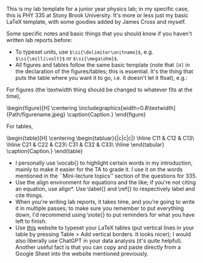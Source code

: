 This is my lab template for a junior year physics lab;
in my specific case, this is PHY 335 at Stony Brook University.
It's more or less just my basic LaTeX template, with some
goodies added by James Cross and myself.

Some specific notes and basic things that you should know
if you haven't written lab reports before:
  * To typeset units, use `$\si{\delimiter\unitname}$`, e.g. `$\si{\milli\volt}$`
    or `$\si{\mega\ohm}$`.
  * All figures and tables follow the same basic template
    (note that `[H]` in the declaration of the figures/tables;
    this is essential. It's the thing that puts the table where
    you want it to go, i.e. it doesn't let it float), e.g.:

For figures (the \textwidth thing should be changed to whatever
fits at the time),

\begin{figure}[H]
  \centering
  \includegraphics[width=0.8\textwidth]{Path/figurename.jpeg}
  \caption{Caption.}
\end{figure}

For tables,

\begin{table}[H]
  \centering
  \begin{tabluar}{|c|c|c|}
  \hline
  C11 & C12 & C13\\
  \hline
  C21 & C22 & C23\\
  C31 & C32 & C33\\
  \hline
  \end{tabular}
  \caption{Caption.}
\end{table}

  * I personally use \vocab{} to highlight certain words in
    my introduction, mainly to make it easier for the TA to
    grade it. I use it on the words mentioned in the ``Mini-lecture
    topics'' section of the questions for 335.
  * Use the align environment for equations and the like; if
    you're not citing an equation, use align*. Use \label{}
    and \ref{} to respectively label and cite things.
  * When you're writing lab reports, it takes time,
    and you're going to write it in multiple passes;
    to make sure you remember to put everything down,
    I'd recommend using \note{} to put reminders for
    what you have left to finish.
  * Use [this](https://www.tablesgenerator.com) website to typeset your LaTeX tables
    (put vertical lines in your table by pressing
    Table > Add vertical borders. It looks nicer);
    I would also liberally use ChatGPT in your data
    analysis (it's quite helpful). Another useful
    fact is that you can copy and paste directly
    from a Google Sheet into the website mentioned
    previously.






